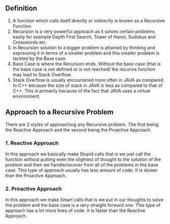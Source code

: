 ## Definition
1. A function which calls itself directly or indirectly is known as a Recursive Function.</br>
2. Recursion is a very powerful approach as it solves certain problems easily for example Depth First Search, Tower of Hanoi, Sudokus and Crosswords etc.</br>
3. In Recursion solution to a bigger problem is attained by thinking and expressing it in terms of a smaller problem and this smaller problem is tackled by the Base case.</br>
4. Base Case is where the Recursion ends. Without the base case (that is the base case is not defined or is not reached) the recurive function may lead to Stack Overflow.</br>
5. Stack Overflow is usually encountered more often in JAVA as compared to C++ because the size of stack in JAVA is less as compared to that of C++. This is primarily because of the fact that JAVA uses a virtual environment.</br>
## Approach to a Recursive Problem
There are 2 styles of approaching any Recursive problem. The first being the Reactive Approach and the second being the Proactive Approach.</br>
### 1. Reactive Approach</br>
In this approach we basically make Stupid calls that is we just call the function without putting even the slightest of thought to the solution of the problem and then we handle/recover from all of the problems in the base case. This type of approach usually has less amount of code. It is slower than the Proactive Approach.</br>
### 2. Proactive Approach</br>
In this approach we make Smart calls that is we put in our thoughts to solve the problem and the base case is a very straight forward one. This type of approach has a lot more lines of code. It is faster than the Reactive Approach.</br>


